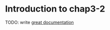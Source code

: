 # Introduction to chap3-2

TODO: write [great documentation](http://jacobian.org/writing/what-to-write/)
